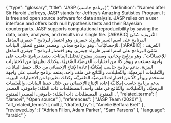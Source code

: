 {
    "type": "glossary",
    "title": "JASP (برنامج جاسب )",
    "definition": "Named after Sir Harold Jeffreys, JASP stands for Jeffrey’s Amazing Statistics Program. It is free and open source software for data analysis. JASP relies on a user interface and offers both null hypothesis tests and their Bayesian counterparts. JASP supports computational reproducibility by saving the data, code, analyses, and results in a single file. [:ARABIC] التَّعريف: سُمّيَ البرنامج على اسم السير هارولد جيفريز، وهو اختصار لبرنامج \" جيفري المذهل للإحصائيَّات\". وهو برنامج مجاني، ومصدر مفتوح لتحليل البيانات. [:ARABIC] التَّعريف : سُمّيَ البرنامج على اسم السير هارولد جيفريز، وهو اختصار لبرنامج \" جيفري المذهل للإحصائيَّات\". وهو برنامج مجاني، ومصدر مفتوح لتحليل البيانات. يعتمد برنامج جاسب على واجهة مستخدم ويوفِّر كلًا من اختبارات الفرضيَّة الصِّفريَّة، وكذلك نظيرتها من الاختبارات البيزية. يدعم برنامج جاسب إمكانيَّة إعادة الإنتاج الإحصائي من خلال حفظ البيانات، والتَّعليمات البرمجيَّة، والتَّحليلات، والنَّتائج في ملف واحد. يعتمد برنامج جاسب على واجهة مستخدم ويوفِّر كلًا من اختبارات الفرضيَّة الصِّفريَّة، وكذلك نظيرتها من الاختبارات البيزية. يدعم برنامج جاسب إمكانيَّة إعادة الإنتاج الإحصائي من خلال حفظ البيانات، والتَّعليمات البرمجيَّة، والتَّحليلات، والنَّتائج في ملف واحد. المصطلحات ذات الصِّلة: جاموفي، المصدر المفتوح. المصطلحات ذات الصِّلة: جاموفي، المصدر المفتوح .",
    "related_terms": [
        "Jamovi",
        "Open source"
    ],
    "references": [
        "JASP Team (2020)"
    ],
    "alt_related_terms": [
        null
    ],
    "drafted_by": [
        "Amélie Beffara Bret"
    ],
    "reviewed_by": [
        "Adrien Fillon, Adam Parker",
        "Sam Parsons"
    ],
    "language": "arabic"
}